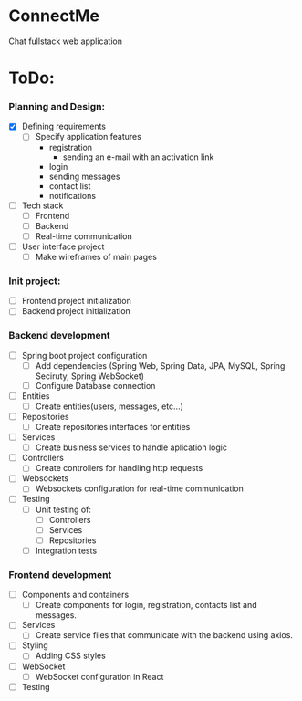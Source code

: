 # ConnectMe
Chat fullstack web application

# ToDo:
### Planning and Design:
- [x] Defining requirements
  - [ ] Specify application features
    - registration
      - sending an e-mail with an activation link
    - login
    - sending messages
    - contact list
    - notifications

- [ ] Tech stack
  - [ ] Frontend
  - [ ] Backend
  - [ ] Real-time communication
- [ ] User interface project
  - [ ] Make wireframes of main pages

### Init project:
- [ ] Frontend project initialization
- [ ] Backend project initialization

### Backend development
- [ ] Spring boot project configuration
  - [ ] Add dependencies (Spring Web, Spring Data, JPA, MySQL, Spring Seciruty, Spring WebSocket)
  - [ ] Configure Database connection
- [ ] Entities
  - [ ] Create entities(users, messages, etc...)
- [ ] Repositories
  - [ ] Create repositories interfaces for entities
- [ ] Services
  - [ ] Create business services to handle aplication logic
- [ ] Controllers
  - [ ] Create controllers for handling http requests
- [ ] Websockets
  - [ ] Websockets configuration for real-time communication
- [ ] Testing
  - [ ] Unit testing of:
    - [ ] Controllers
    - [ ] Services
    - [ ] Repositories
  - [ ] Integration tests
  
### Frontend development
- [ ] Components and containers
  - [ ] Create components for login, registration, contacts list and messages.
- [ ] Services
  - [ ] Create service files that communicate with the backend using axios.
- [ ] Styling
  - [ ] Adding CSS styles
- [ ] WebSocket
  - [ ] WebSocket configuration in React
- [ ] Testing
